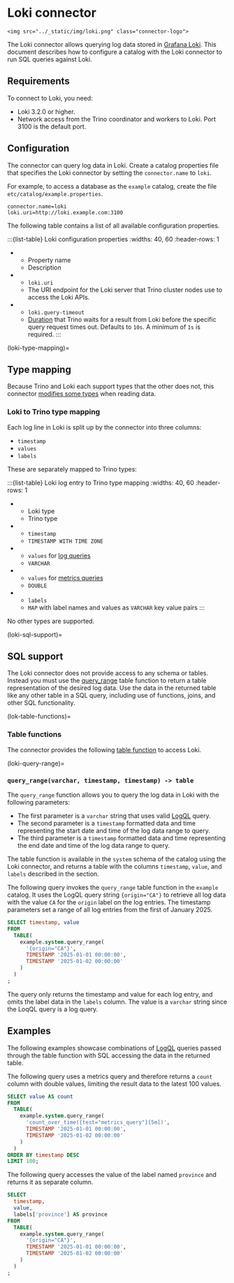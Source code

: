 # Loki connector

```{raw} html
<img src="../_static/img/loki.png" class="connector-logo">
```

The Loki connector allows querying log data stored in [Grafana
Loki](https://grafana.com/oss/loki/). This document describes how to configure a
catalog with the Loki connector to run SQL queries against Loki.

## Requirements

To connect to Loki, you need:

- Loki 3.2.0 or higher.
- Network access from the Trino coordinator and workers to Loki. Port 3100 is
  the default port.

## Configuration

The connector can query log data in Loki. Create a catalog properties file that
specifies the Loki connector by setting the `connector.name` to `loki`.

For example, to access a database as the `example` catalog, create the file
`etc/catalog/example.properties`.

```text
connector.name=loki
loki.uri=http://loki.example.com:3100
```

The following table contains a list of all available configuration properties.

:::{list-table} Loki configuration properties
:widths: 40, 60
:header-rows: 1

* - Property name
  - Description
* - `loki.uri`
  - The URI endpoint for the Loki server that Trino cluster nodes use to access
    the Loki APIs.
* - `loki.query-timeout`
  - [Duration](prop-type-duration) that Trino waits for a result from Loki
    before the specific query request times out. Defaults to `10s`. A minimum of
    `1s` is required.
:::

(loki-type-mapping)=
## Type mapping

Because Trino and Loki each support types that the other does not, this
connector [modifies some types](type-mapping-overview) when reading data.

### Loki to Trino type mapping

Each log line in Loki is split up by the connector into three columns:

* `timestamp`
* `values`
* `labels`

These are separately mapped to Trino types:

:::{list-table} Loki log entry to Trino type mapping
:widths: 40, 60
:header-rows: 1

* - Loki type
  - Trino type
* - `timestamp`
  - `TIMESTAMP WITH TIME ZONE`
* - `values` for [log queries](https://grafana.com/docs/loki/latest/query/log_queries/)
  - `VARCHAR`
* - `values` for [metrics queries](https://grafana.com/docs/loki/latest/query/metric_queries/)
  - `DOUBLE`
* - `labels`
  - `MAP` with label names and values as `VARCHAR` key value pairs
:::

No other types are supported.

(loki-sql-support)=
## SQL support

The Loki connector does not provide access to any schema or tables. Instead you
must use the [query_range](loki-query-range) table function to return a table
representation of the desired log data. Use the data in the returned table like
any other table in a SQL query, including use of functions, joins, and other SQL
functionality.

(lok-table-functions)=
### Table functions

The connector provides the following [table function](/functions/table) to
access Loki.

(loki-query-range)=
### `query_range(varchar, timestamp, timestamp) -> table`

The `query_range` function allows you to query the log data in Loki with the
following parameters:

* The first parameter is a `varchar` string that uses valid
  [LogQL](https://grafana.com/docs/loki/latest/query/) query.
* The second parameter is a `timestamp` formatted data and time representing the
  start date and time of the log data range to query.
* The third parameter is a `timestamp` formatted data and time representing the
  end date and time of the log data range to query.

The table function is available in the `system` schema of the catalog using the
Loki connector, and returns a table with the columns `timestamp`, `value`, and
`labels` described in the [](loki-type-mapping) section.

The following query invokes the `query_range` table function in the `example`
catalog. It uses the LogQL query string `{origin="CA"}` to retrieve all log data
with the value `CA` for the `origin` label on the log entries. The timestamp
parameters set a range of all log entries from the first of January 2025. 

```sql
SELECT timestamp, value 
FROM
  TABLE(
    example.system.query_range(
      '{origin="CA"}',
      TIMESTAMP '2025-01-01 00:00:00',
      TIMESTAMP '2025-01-02 00:00:00'
    )
  )
;
```    

The query only returns the timestamp and value for each log entry, and omits the
label data in the `labels` column. The value is a `varchar` string since the
LoqQL query is a log query.

## Examples

The following examples showcase combinations of
[LogQL](https://grafana.com/docs/loki/latest/query/) queries passed through the
table function with SQL accessing the data in the returned table. 

The following query uses a metrics query and therefore returns a `count` column
with double values, limiting the result data to the latest 100 values.

```sql
SELECT value AS count
FROM
  TABLE(
    example.system.query_range(
      'count_over_time({test="metrics_query"}[5m])',
      TIMESTAMP '2025-01-01 00:00:00',
      TIMESTAMP '2025-01-02 00:00:00'
    )
  )
ORDER BY timestamp DESC
LIMIT 100;
```

The following query accesses the value of the label named `province` and returns
it as separate column.

```sql
SELECT 
  timestamp, 
  value, 
  labels['province'] AS province
FROM
  TABLE(
    example.system.query_range(
      '{origin="CA"}',
      TIMESTAMP '2025-01-01 00:00:00',
      TIMESTAMP '2025-01-02 00:00:00'
    )
  )
;
